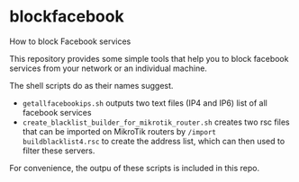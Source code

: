 # blockfacebook
How to block Facebook services

This repository provides some simple tools that help you to block facebook services from your network or an individual machine.

The shell scripts do as their names suggest.
- `getallfacebookips.sh` outputs two text files (IP4 and IP6) list of all facebook services
- `create_blacklist_builder_for_mikrotik_router.sh` creates two rsc files that can be imported on MikroTik routers by `/import buildblacklist4.rsc` to create the address list, which can then used to filter these servers. 

For convenience, the outpu of these scripts is included in this repo.

